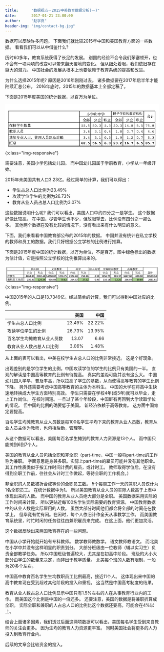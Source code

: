 ```yaml
---
title:      "数据视点－2015中美教育数据分析(一)"
date:       2017-01-21 23:00:00
author:     "赵学良"
header-img: "img/contact-bg.jpg"
---
```


数据可以反映许多问题。
下面我们就比较2015年中国和美国教育方面的一些数据。
看看我们可以从中借鉴什么?

历时60多年，教育系统获得了长足的发展。
别国的经验不会令我们茅塞顿开，也不会有一项两项的改变可以带来翻天覆地的变化。
但从细处着眼，我们依旧存在巨大的潜力。
中国社会的发展从根本上也要依赖于教育系统的提高和改进。

为什么选择2015年呢?
原因是2016年刚刚过去。
诸多数据要在2017年后半年才能陆续汇总公布。
2016年底时，2015年的数据基本上全部定稿了。

下面是2015年度美国的统计数据，以百万为单位。

![美国2015](/assets/img/US2015EduStats.png){:class="img-responsive"}

需要注意，美国小学包括幼儿园。
而中国幼儿园属于学前教育，小学从一年级开始。

2015年未美国共有人口3.23亿。经过简单的计算，我们可以得出：

- 学生占总人口比例为23.49%
- 攻读学位学生的比例为26.73%
- 教育从业人员占总人口比例为3.07%

这些数据说明什么呢?
我们可以看出，美国人口中约四分之一是学生。
这个数据好像比较高。
在中国，尽管学生也不少，但放眼望去，比例没有四分之一那么多。
其他两个数据在没有比较的情况下，没有看出来有什么明显的意义。

下面，我们来看看中国教育部公布的2015年的数据。
中国并没有统计在私立学校的教师和员工的数据。我们只好根据公立学校的比例进行推算。

下面是2015年度中国的统计数据，以万为单位，不是百万。图中绿色标出的数据为估计值，它是按照公立学校的比例推算出来的。

![中国2015](/assets/img/CN2015EduStats.png){:class="img-responsive"}

中国2015年的人口是13.7349亿。经过简单的计算，我们可以得到中国对应的比例。

|    | 美国 | 中国 |
|:------------------------------ | ------:| ------:|
| 学生占总人口比例 | 23.49% | 22.22% |
| 攻读学位学生的比例 | 26.73% | 13.95%  |
| 百名学生均摊教育从业人员数 | 13.07 |  6.66 |
| 教育从业人数占总人口比例 | 3.06% |  1.48% |


从上面的表可以看出，中美在校学生占总人口的比例非常接近。
这是个好现象。

出现差别的是学位学生的比例。中国攻读学位的学生的比例只有美国的一半。
直观的解读是中国高等教育的比例有待提高。
真实的差距可能并没有这么大。
中国幼儿园入学早，普及率高，所以拉高了学生的基数，从而使得高等教育的学生比例下降。
另外还需要考虑中国高等教育的主体为本科生。
中国的大学在将高中生快速地转换成大学生方面特别高效。
学生只需要在学校4年(或5年)就可以毕业，走上工作岗位。
在校时间短。一旦过了某个年龄段，中国鲜有再回到大学读取学位的情况。
但中国的比例的确要低于美国。
新经济依赖于高等教育。
这方面中国肯定要提高。

百名学生均摊教育从业人员数是每100名学生平均下来的教育从业人员数，教育从业人员主体为教师，也包括后勤，管理等。

从这个数据可以看出，美国每百名学生摊到的教育人力资源是13个人。
而中国只能摊到6到7个人。

美国的教育从业人员包括全职和非全职（part-time，中国一般将part-time的工作称为兼职。
字面意思是身兼多职。实际上part-time的雇员可能并没有其他职业。
其工作性质类似于按工作时间计费的雇员，或计时工。
教师取得学位后，在没有得到全职工作前，往往会从计时工作做起，等待全职的工作机会。）

非全职的人员数被折合成等价的全职员工数。
5个每周工作一天的兼职人员仅计为1名全职员工。
在统计数据中为1。
所以美国教育从业人员的实际人数高于上表中体现出来的人数。
而中国的教育从业人员绝大部分是全职。
美国数据采用实际的工作时间来计算，
所以更贴近每100名学生实际需要的教育资源。
中国教育数据中的从业人数是实际雇用的人数。
虽然大部分时间他们都会将全部的时间花在教学上，
但毕竟有忙有闲。在闲时，每个人依旧计作全天从事教学工作。
而美国教育系统里，时忙时闲的任务往往由兼职雇员来完成。
在这上面，他们更加灵活。

这个数据反映出来两国教育存在的一些问题。

中国从小学开始就开始有专科教师。
数学教师教数学。
语文教师教语文。
而北美在小学中并没有这样明显的职责划分。
大部分班级由一位教师（辅以实习生）负责全部教学任务。
所以中国班级普遍较大，尤其是在初高中阶段。
班级的大小大部分由学生的数量来决定，而非出于教学质量。
北美每个班的人数有限制，一般为20多个左右。

中国高中教育百名学生生均教职员工比例最高，接近11个人。
这体现出来中国的高中教育现在受到超过其他阶段的投入和重视。
这当然是中国高考制度的结果。

教育从业人数占总人口比例显示中国只有1.5%左右的人在从事教育行业内的工作。
而美国这个比例是中国的一倍还多。
还要注意，美国的数据是将兼职折算成全职。
实际全职和兼职的人占总人口的比例比这个数据还要高，可能会在4%以上。

结合上面诸多因素，我们透过后面这两项数据可以看出，美国每名学生受到来自教师的关注会更多。
因为生均的教育人力资源更丰富。
同时美国社会将更多的人力投入到教育行业内。

后续的文章会比较资金的投入。

